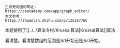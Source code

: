 ```ad-note
生成无向图的网址：
https://csacademy.com/app/graph_editor/
本文参考：
https://zhuanlan.zhihu.com/p/136387766
```

本题使用了[[../../算法专栏/Kruskal算法|Kruskal算法]]算法

看清楚，看清楚数组的范围是从1开始还是从0开始。